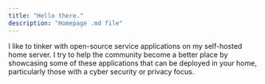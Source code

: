 ```yaml
---
title: "Hello there."
description: "Homepage .md file"
---
```


<div style="text-align: justified"> 
I like to tinker with open-source service applications on my self-hosted home server. I try to help the community become a better place by showcasing some of these applications that can be deployed in your home, particularly those with a cyber security or privacy focus. 
</div>